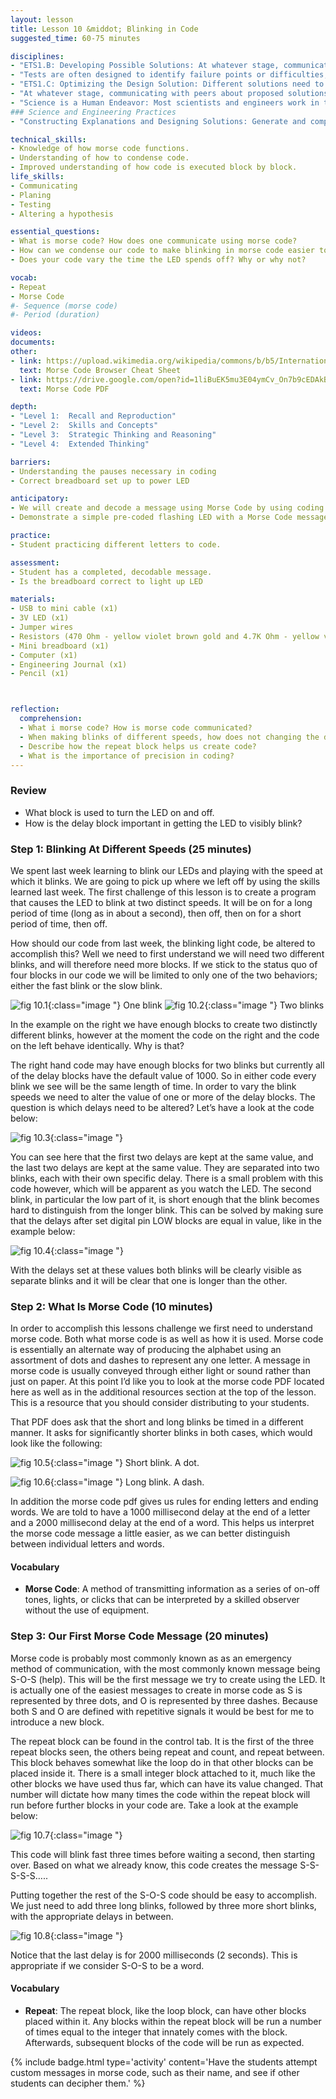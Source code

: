 ```yaml
---
layout: lesson
title: Lesson 10 &middot; Blinking in Code
suggested_time: 60-75 minutes

disciplines:
- "ETS1.B: Developing Possible Solutions: At whatever stage, communicating with peers about proposed solutions is an important part of the design process, and shared ideas can lead to improved designs. (3-5-ETS1-2)"
- "Tests are often designed to identify failure points or difficulties, which suggest the elements of the design that need to be improved. (3-5-ETS1-3)"
- "ETS1.C: Optimizing the Design Solution: Different solutions need to be tested in order to determine which of them best solves the problem, given the criteria and the constraints. (3-5-ETS1-3)"
- "At whatever stage, communicating with peers about proposed solutions is an important part of the design process, and shared ideas can lead to improved designs. (3-5-ETS1-2)"
- "Science is a Human Endeavor: Most scientists and engineers work in teams. (4-PS3-4)"
### Science and Engineering Practices
- "Constructing Explanations and Designing Solutions: Generate and compare multiple solutions to a problem based on how well they meet the criteria and constraints of the design problem. (3-5-ETS1-2)"

technical_skills:
- Knowledge of how morse code functions.
- Understanding of how to condense code.
- Improved understanding of how code is executed block by block.
life_skills:
- Communicating
- Planing
- Testing
- Altering a hypothesis

essential_questions: 
- What is morse code? How does one communicate using morse code?
- How can we condense our code to make blinking in morse code easier to achieve.
- Does your code vary the time the LED spends off? Why or why not?

vocab:
- Repeat
- Morse Code
#- Sequence (morse code)
#- Period (duration)

videos:
documents:
other:
- link: https://upload.wikimedia.org/wikipedia/commons/b/b5/International_Morse_Code.svg
  text: Morse Code Browser Cheat Sheet
- link: https://drive.google.com/open?id=1liBuEK5mu3E04ymCv_On7b9cEDAkBJO1
  text: Morse Code PDF

depth:
- "Level 1:  Recall and Reproduction"
- "Level 2:  Skills and Concepts"
- "Level 3:  Strategic Thinking and Reasoning"
- "Level 4:  Extended Thinking"

barriers: 
- Understanding the pauses necessary in coding  
- Correct breadboard set up to power LED  

anticipatory:
- We will create and decode a message using Morse Code by using coding skills in ArduBlock.  
- Demonstrate a simple pre-coded flashing LED with a Morse Code message (ie. S-O-S!) and ask students to decode it using the Morse Code decoder  

practice:
- Student practicing different letters to code.  

assessment:
- Student has a completed, decodable message.  
- Is the breadboard correct to light up LED  

materials:
- USB to mini cable (x1)
- 3V LED (x1)
- Jumper wires
- Resistors (470 Ohm - yellow violet brown gold and 4.7K Ohm - yellow violet red gold)
- Mini breadboard (x1)
- Computer (x1)
- Engineering Journal (x1)
- Pencil (x1)



reflection:
  comprehension: 
  - What i morse code? How is morse code communicated?
  - When making blinks of different speeds, how does not changing the delay after turning the LED off benefit us?
  - Describe how the repeat block helps us create code?
  - What is the importance of precision in coding?
---
```


### Review
   * What block is used to turn the LED on and off.
   * How is the delay block important in getting the LED to visibly blink?

### Step 1: Blinking At Different Speeds (25 minutes) 
We spent last week learning to blink our LEDs and playing with the speed at which it blinks. We are going to pick up where we left off by using the skills learned last week. The first challenge of this lesson is to create a program that causes the LED to blink at two distinct speeds. It will be on for a long period of time (long as in about a second), then off, then on for a short period of time, then off. 


How should our code from last week, the blinking light code, be altered to accomplish this? Well we need to first understand we will need two different blinks, and will therefore need more blocks. If we stick to the status quo of four blocks in our code we will be limited to only one of the two behaviors; either the fast blink or the slow blink.
  
![fig 10.1](fig-10_1.png){:class="image "}
One blink
![fig 10.2](fig-10_2.png){:class="image "}
Two blinks
	
In the example on the right we have enough blocks to create two distinctly different blinks, however at the moment the code on the right and the code on the left behave identically. Why is that?

The right hand code may have enough blocks for two blinks but currently all of the delay blocks have the default value of 1000. So in either code every blink we see will be the same length of time. In order to vary the blink speeds we need to alter the value of one or more of the delay blocks. The question is which delays need to be altered? Let’s have a look at the code below:
  
![fig 10.3](fig-10_3.png){:class="image "}

You can see here that the first two delays are kept at the same value, and the last two delays are kept at the same value. They are separated into two blinks, each with their own specific delay. There is a small problem with this code however, which will be apparent as you watch the LED. The second blink, in particular the low part of it, is short enough that the blink becomes hard to distinguish from the longer blink. This can be solved by making sure that the delays after set digital pin LOW blocks are equal in value, like in the example below:

![fig 10.4](fig-10_4.png){:class="image "}  

With the delays set at these values both blinks will be clearly visible as separate blinks and it will be clear that one is longer than the other.

### Step 2: What Is Morse Code (10 minutes) 
In order to accomplish this lessons challenge we first need to understand morse code. Both what morse code is as well as how it is used. Morse code is essentially an alternate way of producing the alphabet using an assortment of dots and dashes to represent any one letter. A message in morse code is usually conveyed through either light or sound rather than just on paper. At this point I’d like you to look at the morse code PDF located here as well as in the additional resources section at the top of the lesson. This is a resource that you should consider distributing to your students.


That PDF does ask that the short and long blinks be timed in a different manner. It asks for significantly shorter blinks in both cases, which would look like the following:

![fig 10.5](fig-10_dot.png){:class="image "}
Short blink. A dot.
	  
![fig 10.6](fig-10_dash.png){:class="image "}
Long blink. A dash.
	
In addition the morse code pdf gives us rules for ending letters and ending words. We are told to have a 1000 millisecond delay at the end of a letter and a 2000 millisecond delay at the end of a word. This helps us interpret the morse code message a little easier, as we can better distinguish between individual letters and words.

#### Vocabulary
   * **Morse Code**: A method of transmitting information as a series of on-off tones, lights, or clicks that can be interpreted by a skilled observer without the use of equipment.

### Step 3: Our First Morse Code Message (20 minutes) 
Morse code is probably most commonly known as as an emergency method of communication, with the most commonly known message being S-O-S (help). This will be the first message we try to create using the LED. It is actually one of the easiest messages to create in morse code as S is represented by three dots, and O is represented by three dashes. Because both S and O are defined with repetitive signals it would be best for me to introduce a new block.


The repeat block can be found in the control tab. It is the first of the three repeat blocks seen, the others being repeat and count, and repeat between. This block behaves somewhat like the loop do in that other blocks can be placed inside it. There is a small integer block attached to it, much like the other blocks we have used thus far, which can have its value changed. That number will dictate how many times the code within the repeat block will run before further blocks in your code are. Take a look at the example below:
  
![fig 10.7](fig-10_7.png){:class="image "}

This code will blink fast three times before waiting a second, then starting over. Based on what we already know, this code creates the message S-S-S-S-S….. 

Putting together the rest of the S-O-S code should be easy to accomplish. We just need to add three long blinks, followed by three more short blinks, with the appropriate delays in between.
  
![fig 10.8](fig-10_8.png){:class="image "}

Notice that the last delay is for 2000 milliseconds (2 seconds). This is appropriate if we consider S-O-S to be a word.
#### Vocabulary
   * **Repeat**: The repeat block, like the loop block, can have other blocks placed within it. Any blocks within the repeat block will be run a number of times equal to the integer that innately comes with the block. Afterwards, subsequent blocks of the code will be run as expected.

{% include badge.html type='activity' content='Have the students attempt custom messages in morse code, such as their name, and see if other students can decipher them.' %}